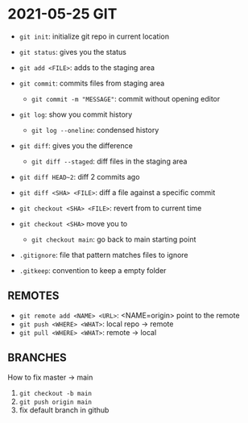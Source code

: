 # 2021-05-25 GIT

- `git init`: initialize git repo in current location
- `git status`: gives you the status
- `git add <FILE>`: adds <FILE> to the staging area
- `git commit`: commits files from staging area
    - `git commit -m "MESSAGE"`: commit without opening editor
- `git log`: show you commit history
    - `git log --oneline`: condensed history

- `git diff`: gives you the difference
    - `git diff --staged`: diff files in the staging area

- `git diff HEAD~2`: diff 2 commits ago
- `git diff <SHA> <FILE>`: diff a file against a specific commit

- `git checkout <SHA> <FILE>`: revert <FILE> from <SHA> to current time
- `git checkout <SHA>` move you to <SHA>
    - `git checkout main`: go back to main starting point

- `.gitignore`: file that pattern matches files to ignore
- `.gitkeep`: convention to keep a empty folder

## REMOTES

- `git remote add <NAME> <URL>`: <NAME=origin> point to the remote <URL>
- `git push <WHERE> <WHAT>`: local repo -> remote
- `git pull <WHERE> <WHAT>`: remote -> local

## BRANCHES

How to fix master -> main
    
1. `git checkout -b main`
2. `git push origin main`
3. fix default branch in github
